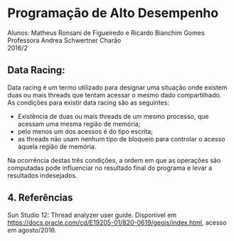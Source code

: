 # Programação de Alto Desempenho
Alunos: Matheus Ronsani de Figueiredo e Ricardo Bianchim Gomes    
Professora Andrea Schwertner Charão  
2016/2  
## Data Racing:
 Data racing é um termo utilizado para designar uma situação onde existem duas ou mais threads que tentam acessar o mesmo dado compartilhado.  
 As condições para existir data racing são as seguintes: 
- Existência de duas ou mais threads de um mesmo processo, que acessam uma mesma região de memória; 
- pelo menos um dos acessos é do tipo escrita; 
- as threads não usam nenhum tipo de bloqueio para controlar o acesso àquela região de memória.

Na ocorrência destas três condições, a ordem em que as operações são computadas pode influenciar no resultado final do programa e levar a resultados indesejados.

## 4. Referências
Sun Studio 12: Thread analyzer user guide. Disponível em https://docs.oracle.com/cd/E19205-01/820-0619/geojs/index.html, acesso em agosto/2016.  
